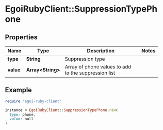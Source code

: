 # EgoiRubyClient::SuppressionTypePhone

## Properties

| Name | Type | Description | Notes |
| ---- | ---- | ----------- | ----- |
| **type** | **String** | Suppression type |  |
| **value** | **Array&lt;String&gt;** | Array of phone values to add to the suppression list |  |

## Example

```ruby
require 'egoi-ruby-client'

instance = EgoiRubyClient::SuppressionTypePhone.new(
  type: phone,
  value: null
)
```

